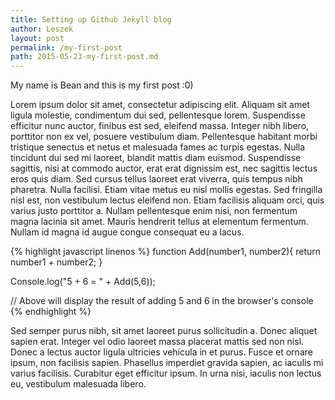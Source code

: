 ```yaml
---
title: Setting up Github Jekyll blog
author: Leszek
layout: post
permalink: /my-first-post
path: 2015-05-23-my-first-post.md
---
```


My name is Bean and this is my first post :0)

Lorem ipsum dolor sit amet, consectetur adipiscing elit. Aliquam sit amet ligula molestie, condimentum dui sed, pellentesque lorem. Suspendisse efficitur nunc auctor, finibus est sed, eleifend massa. Integer nibh libero, porttitor non ex vel, posuere vestibulum diam. Pellentesque habitant morbi tristique senectus et netus et malesuada fames ac turpis egestas. Nulla tincidunt dui sed mi laoreet, blandit mattis diam euismod. Suspendisse sagittis, nisi at commodo auctor, erat erat dignissim est, nec sagittis lectus eros quis diam. Sed cursus tellus laoreet erat viverra, quis tempus nibh pharetra. Nulla facilisi. Etiam vitae metus eu nisl mollis egestas. Sed fringilla nisl est, non vestibulum lectus eleifend non. Etiam facilisis aliquam orci, quis varius justo porttitor a. Nullam pellentesque enim nisi, non fermentum magna lacinia sit amet. Mauris hendrerit tellus at elementum fermentum. Nullam id magna id augue congue consequat eu a lacus.

{% highlight javascript linenos %}
function Add(number1, number2){
	return number1 + number2;
}

Console.log("5 + 6 = " + Add(5,6));

// Above will display the result of adding 5 and 6 in the browser's console
{% endhighlight %}

Sed semper purus nibh, sit amet laoreet purus sollicitudin a. Donec aliquet sapien erat. Integer vel odio laoreet massa placerat mattis sed non nisl. Donec a lectus auctor ligula ultricies vehicula in et purus. Fusce et ornare ipsum, non facilisis sapien. Phasellus imperdiet gravida sapien, ac iaculis mi varius facilisis. Curabitur eget efficitur ipsum. In urna nisi, iaculis non lectus eu, vestibulum malesuada libero.